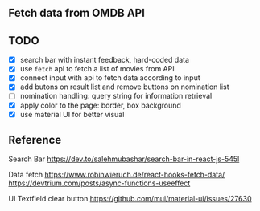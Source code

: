## Fetch data from OMDB API
## TODO
- [x] search bar with instant feedback, hard-coded data
- [x] use `fetch` api to fetch a list of movies from API
- [x] connect input with api to fetch data according to input
- [x] add butons on result list and remove buttons on nomination list
- [ ] nomination handling: query string for information retrieval
- [x] apply color to the page: border, box background
- [x] use material UI for better visual

## Reference
Search Bar
https://dev.to/salehmubashar/search-bar-in-react-js-545l

Data fetch
https://www.robinwieruch.de/react-hooks-fetch-data/
https://devtrium.com/posts/async-functions-useeffect


UI
Textfield clear button 
https://github.com/mui/material-ui/issues/27630